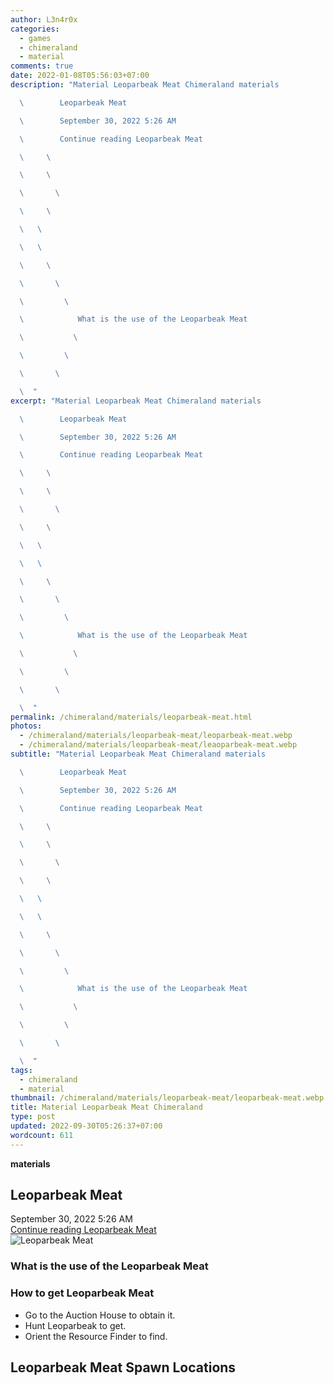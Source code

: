 ```yaml
---
author: L3n4r0x
categories:
  - games
  - chimeraland
  - material
comments: true
date: 2022-01-08T05:56:03+07:00
description: "Material Leoparbeak Meat Chimeraland materials

  \        Leoparbeak Meat

  \        September 30, 2022 5:26 AM

  \        Continue reading Leoparbeak Meat

  \     \ 

  \     \ 

  \       \ 

  \     \ 

  \   \ 

  \   \ 

  \     \ 

  \       \ 

  \         \ 

  \            What is the use of the Leoparbeak Meat

  \           \ 

  \         \ 

  \       \ 

  \  "
excerpt: "Material Leoparbeak Meat Chimeraland materials

  \        Leoparbeak Meat

  \        September 30, 2022 5:26 AM

  \        Continue reading Leoparbeak Meat

  \     \ 

  \     \ 

  \       \ 

  \     \ 

  \   \ 

  \   \ 

  \     \ 

  \       \ 

  \         \ 

  \            What is the use of the Leoparbeak Meat

  \           \ 

  \         \ 

  \       \ 

  \  "
permalink: /chimeraland/materials/leoparbeak-meat.html
photos:
  - /chimeraland/materials/leoparbeak-meat/leoparbeak-meat.webp
  - /chimeraland/materials/leoparbeak-meat/leaoparbeak-meat.webp
subtitle: "Material Leoparbeak Meat Chimeraland materials

  \        Leoparbeak Meat

  \        September 30, 2022 5:26 AM

  \        Continue reading Leoparbeak Meat

  \     \ 

  \     \ 

  \       \ 

  \     \ 

  \   \ 

  \   \ 

  \     \ 

  \       \ 

  \         \ 

  \            What is the use of the Leoparbeak Meat

  \           \ 

  \         \ 

  \       \ 

  \  "
tags:
  - chimeraland
  - material
thumbnail: /chimeraland/materials/leoparbeak-meat/leoparbeak-meat.webp
title: Material Leoparbeak Meat Chimeraland
type: post
updated: 2022-09-30T05:26:37+07:00
wordcount: 611
---
```


<link
  rel="stylesheet"
  href="https://rawcdn.githack.com/dimaslanjaka/Web-Manajemen/870a349/css/bootstrap-5-3-0-alpha3-wrapper.css"
/>
<section id="bootstrap-wrapper">
  <div data-bs-theme="dark">
    <div
      class="row g-0 border rounded overflow-hidden flex-md-row mb-4 shadow-sm position-relative bg-dark text-light"
    >
      <div class="col p-4 d-flex flex-column position-static">
        <strong class="d-inline-block mb-2 text-success">materials</strong>
        <h2 class="mb-0">Leoparbeak Meat</h2>
        <div class="mb-1 text-muted">September 30, 2022 5:26 AM</div>
        <a
          href="/chimeraland/materials/leoparbeak-meat.html"
          class="stretched-link d-none text-primary"
          >Continue reading Leoparbeak Meat</a
        >
      </div>
      <div class="col-auto d-none d-md-block d-lg-block">
        <img
          src="https://www.webmanajemen.com/chimeraland/materials/leoparbeak-meat/leoparbeak-meat.webp"
          alt="Leoparbeak Meat"
        />
      </div>
    </div>
    <div class="row">
      <div class="col-lg-6 col-12 mb-2">
        <div class="card">
          <div class="card-body">
            <h3 class="card-title">What is the use of the Leoparbeak Meat</h3>
            <div class="card-text"><ul></ul></div>
          </div>
        </div>
      </div>
      <div class="col-lg-6 col-12 mb-2">
        <div class="card">
          <div class="card-body">
            <h3 class="card-title">How to get Leoparbeak Meat</h3>
            <div class="card-text">
              <ul>
                <li>Go to the Auction House to obtain it.</li>
                <li>Hunt Leoparbeak to get.</li>
                <li>Orient the Resource Finder to find.</li>
              </ul>
            </div>
          </div>
        </div>
      </div>
      <div class="col-12 mb-2">
        <h2>Leoparbeak Meat Spawn Locations</h2>
        <div></div>
        <div></div>
      </div>
    </div>
  </div>
</section>